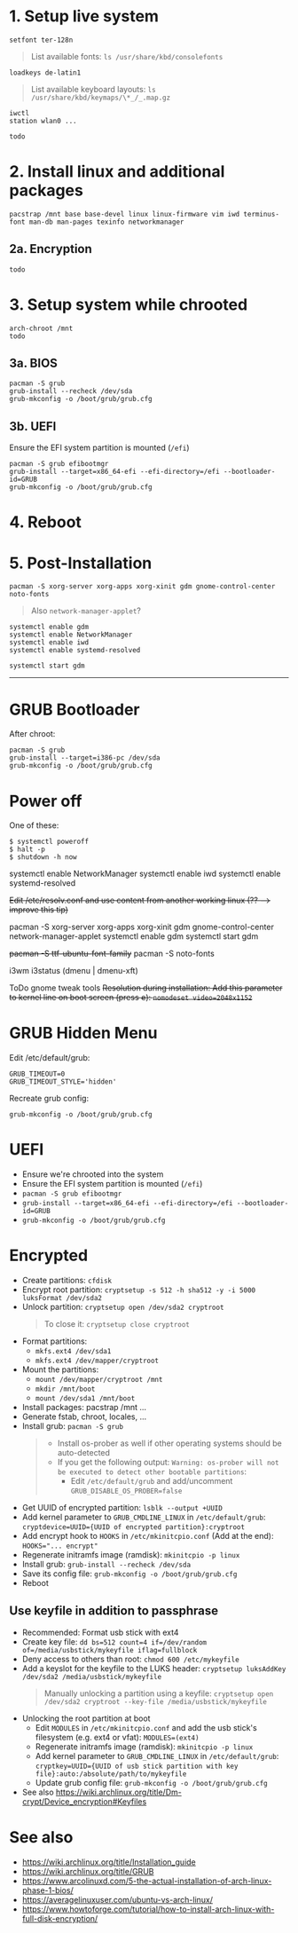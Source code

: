 # 1. Setup live system

    setfont ter-128n

> List available fonts: `ls /usr/share/kbd/consolefonts`

    loadkeys de-latin1

> List available keyboard layouts: `ls /usr/share/kbd/keymaps/\*_/_.map.gz`

    iwctl
    station wlan0 ...

    todo

# 2. Install linux and additional packages

    pacstrap /mnt base base-devel linux linux-firmware vim iwd terminus-font man-db man-pages texinfo networkmanager

## 2a. Encryption

    todo

# 3. Setup system while chrooted

    arch-chroot /mnt
    todo

## 3a. BIOS

    pacman -S grub
    grub-install --recheck /dev/sda
    grub-mkconfig -o /boot/grub/grub.cfg

## 3b. UEFI

Ensure the EFI system partition is mounted (`/efi`)

    pacman -S grub efibootmgr
    grub-install --target=x86_64-efi --efi-directory=/efi --bootloader-id=GRUB
    grub-mkconfig -o /boot/grub/grub.cfg

# 4. Reboot

# 5. Post-Installation

    pacman -S xorg-server xorg-apps xorg-xinit gdm gnome-control-center noto-fonts

> Also `network-manager-applet`?

    systemctl enable gdm
    systemctl enable NetworkManager
    systemctl enable iwd
    systemctl enable systemd-resolved

    systemctl start gdm

---

# GRUB Bootloader

After chroot:

    pacman -S grub
    grub-install --target=i386-pc /dev/sda
    grub-mkconfig -o /boot/grub/grub.cfg

# Power off

One of these:

    $ systemctl poweroff
    $ halt -p
    $ shutdown -h now

systemctl enable NetworkManager
systemctl enable iwd
systemctl enable systemd-resolved

~~Edit /etc/resolv.conf and use content from another working linux (?? --> improve this tip)~~

pacman -S xorg-server xorg-apps xorg-xinit gdm gnome-control-center network-manager-applet
systemctl enable gdm
systemctl start gdm

~~pacman -S ttf-ubuntu-font-family~~
pacman -S noto-fonts

i3wm i3status (dmenu | dmenu-xft)

ToDo
gnome tweak tools
~~Resolution during installation: Add this parameter to kernel line on boot screen (press <kbd>e</kbd>): `nomodeset video=2048x1152`~~

# GRUB Hidden Menu

Edit /etc/default/grub:

    GRUB_TIMEOUT=0
    GRUB_TIMEOUT_STYLE='hidden'

Recreate grub config:

    grub-mkconfig -o /boot/grub/grub.cfg

# UEFI

- Ensure we're chrooted into the system
- Ensure the EFI system partition is mounted (`/efi`)
- `pacman -S grub efibootmgr`
- `grub-install --target=x86_64-efi --efi-directory=/efi --bootloader-id=GRUB`
- `grub-mkconfig -o /boot/grub/grub.cfg`

# Encrypted

- Create partitions: `cfdisk`
- Encrypt root partition: `cryptsetup -s 512 -h sha512 -y -i 5000 luksFormat /dev/sda2`
- Unlock partition: `cryptsetup open /dev/sda2 cryptroot`
  > To close it: `cryptsetup close cryptroot`
- Format partitions:
  - `mkfs.ext4 /dev/sda1`
  - `mkfs.ext4 /dev/mapper/cryptroot`
- Mount the partitions:
  - `mount /dev/mapper/cryptroot /mnt`
  - `mkdir /mnt/boot`
  - `mount /dev/sda1 /mnt/boot`
- Install packages: pacstrap /mnt ...
- Generate fstab, chroot, locales, ...
- Install grub: `pacman -S grub`
  > - Install os-prober as well if other operating systems should be auto-detected
  > - If you get the following output: `Warning: os-prober will not be executed to detect other bootable partitions`:
  >   - Edit `/etc/default/grub` and add/uncomment `GRUB_DISABLE_OS_PROBER=false`
- Get UUID of encrypted partition: `lsblk --output +UUID`
- Add kernel parameter to `GRUB_CMDLINE_LINUX` in `/etc/default/grub`: `cryptdevice=UUID={UUID of encrypted partition}:cryptroot`
- Add encrypt hook to `HOOKS` in `/etc/mkinitcpio.conf` (Add at the end): `HOOKS="... encrypt"`
- Regenerate initramfs image (ramdisk): `mkinitcpio -p linux`
- Install grub: `grub-install --recheck /dev/sda`
- Save its config file: `grub-mkconfig -o /boot/grub/grub.cfg`
- Reboot

## Use keyfile in addition to passphrase

- Recommended: Format usb stick with ext4
- Create key file: `dd bs=512 count=4 if=/dev/random of=/media/usbstick/mykeyfile iflag=fullblock`
- Deny access to others than root: `chmod 600 /etc/mykeyfile`
- Add a keyslot for the keyfile to the LUKS header: `cryptsetup luksAddKey /dev/sda2 /media/usbstick/mykeyfile`
  > Manually unlocking a partition using a keyfile: `cryptsetup open /dev/sda2 cryptroot --key-file /media/usbstick/mykeyfile`
- Unlocking the root partition at boot
  - Edit `MODULES` in `/etc/mkinitcpio.conf` and add the usb stick's filesystem (e.g. ext4 or vfat): `MODULES=(ext4)`
  - Regenerate initramfs image (ramdisk): `mkinitcpio -p linux`
  - Add kernel parameter to `GRUB_CMDLINE_LINUX` in `/etc/default/grub`: `cryptkey=UUID={UUID of usb stick partition with key file}:auto:/absolute/path/to/mykeyfile`
  - Update grub config file: `grub-mkconfig -o /boot/grub/grub.cfg`
- See also https://wiki.archlinux.org/title/Dm-crypt/Device_encryption#Keyfiles

# See also

- https://wiki.archlinux.org/title/Installation_guide
- https://wiki.archlinux.org/title/GRUB
- https://www.arcolinuxd.com/5-the-actual-installation-of-arch-linux-phase-1-bios/
- https://averagelinuxuser.com/ubuntu-vs-arch-linux/
- https://www.howtoforge.com/tutorial/how-to-install-arch-linux-with-full-disk-encryption/
